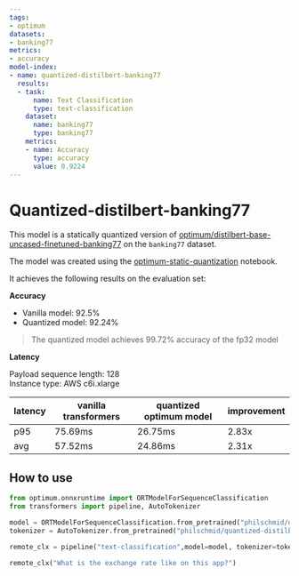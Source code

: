 ```yaml
---
tags:
- optimum
datasets:
- banking77
metrics:
- accuracy
model-index:
- name: quantized-distilbert-banking77
  results:
  - task:
      name: Text Classification
      type: text-classification
    dataset:
      name: banking77
      type: banking77
    metrics:
    - name: Accuracy
      type: accuracy
      value: 0.9224
---
```



# Quantized-distilbert-banking77

This model is a statically quantized version of [optimum/distilbert-base-uncased-finetuned-banking77](https://huggingface.co/optimum/distilbert-base-uncased-finetuned-banking77) on the `banking77` dataset.

The model was created using the [optimum-static-quantization](https://github.com/philschmid/optimum-static-quantization) notebook.

It achieves the following results on the evaluation set:

**Accuracy**

- Vanilla model: 92.5%
- Quantized model: 92.24%  

> The quantized model achieves 99.72% accuracy of the fp32 model

**Latency**

Payload sequence length: 128  
Instance type: AWS c6i.xlarge  

| latency | vanilla transformers | quantized optimum model | improvement |
|---------|----------------------|-------------------------|-------------|
| p95     | 75.69ms              | 26.75ms                 | 2.83x       |
| avg     | 57.52ms              | 24.86ms                 | 2.31x       |

## How to use

```python
from optimum.onnxruntime import ORTModelForSequenceClassification
from transformers import pipeline, AutoTokenizer

model = ORTModelForSequenceClassification.from_pretrained("philschmid/quantized-distilbert-banking77")
tokenizer = AutoTokenizer.from_pretrained("philschmid/quantized-distilbert-banking77")

remote_clx = pipeline("text-classification",model=model, tokenizer=tokenizer)

remote_clx("What is the exchange rate like on this app?")
```
